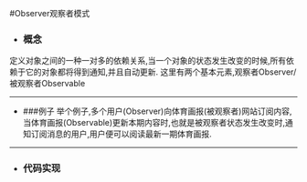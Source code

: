 #Observer观察者模式
* ### 概念
定义对象之间的一种一对多的依赖关系,当一个对象的状态发生改变的时候,所有依赖于它的对象都将得到通知,并且自动更新.
这里有两个基本元素,观察者Observer/被观察者Observable
***
* ###例子
举个例子,多个用户(Observer)向体育画报(被观察者)网站订阅内容,当体育画报(Observable)更新本期内容时,也就是被观察者状态发生改变时,通知订阅消息的用户,用户便可以阅读最新一期体育画报.
***
* ### 代码实现
```java

```
